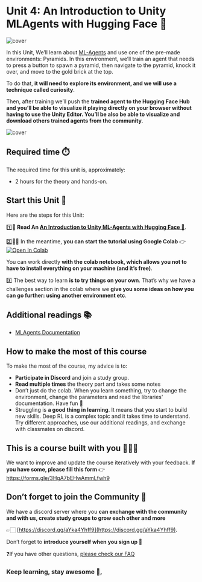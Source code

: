 # Unit 4: An Introduction to Unity MLAgents with Hugging Face 🤗
![cover](https://miro.medium.com/max/1400/1*8DV9EFl-vdijvcTHilHuEw.png)

In this Unit, We’ll learn about [ML-Agents](https://huggingface.co/docs/hub/ml-agents) and use one of the pre-made environments: Pyramids. In this environment, we’ll train an agent that needs to press a button to spawn a pyramid, then navigate to the pyramid, knock it over, and move to the gold brick at the top.

To do that, **it will need to explore its environment, and we will use a technique called curiosity**.

Then, after training we’ll push the **trained agent to the Hugging Face Hub and you’ll be able to visualize it playing directly on your browser without having to use the Unity Editor. You’ll be also be able to visualize and download others trained agents from the community**.

![cover](https://raw.githubusercontent.com/huggingface/deep-rl-class/update/unit4/unit4/img/agents.gif)

## Required time ⏱️
The required time for this unit is, approximately:
- 2 hours for the theory and hands-on.

## Start this Unit 🚀
Here are the steps for this Unit:

1️⃣📖 **Read An [An Introduction to Unity ML-Agents with Hugging Face 🤗](https://thomassimonini.medium.com/an-introduction-to-unity-ml-agents-with-hugging-face-efbac62c8c80)**.

2️⃣👩‍💻 In the meantime, **you can start the tutorial using Google Colab** 👉 [![Open In Colab](https://colab.research.google.com/assets/colab-badge.svg)](https://colab.research.google.com/github/huggingface/deep-rl-class/blob/main/unit4/unit4.ipynb)

You can work directly **with the colab notebook, which allows you not to have to install everything on your machine (and it’s free)**.

3️⃣ The best way to learn **is to try things on your own**. That’s why we have a challenges section in the colab where we **give you some ideas on how you can go further: using another environment etc**.

## Additional readings 📚
- [MLAgents Documentation](https://github.com/Unity-Technologies/ml-agents/blob/main/docs/Readme.md)

## How to make the most of this course

To make the most of the course, my advice is to:

- **Participate in Discord** and join a study group.
- **Read multiple times** the theory part and takes some notes
- Don’t just do the colab. When you learn something, try to change the environment, change the parameters and read the libraries' documentation. Have fun 🥳
- Struggling is **a good thing in learning**. It means that you start to build new skills. Deep RL is a complex topic and it takes time to understand. Try different approaches, use our additional readings, and exchange with classmates on discord.

## This is a course built with you 👷🏿‍♀️

We want to improve and update the course iteratively with your feedback. **If you have some, please fill this form** 👉 https://forms.gle/3HgA7bEHwAmmLfwh9

## Don’t forget to join the Community 📢

We have a discord server where you **can exchange with the community and with us, create study groups to grow each other and more** 

👉🏻 [https://discord.gg/aYka4Yhff9](https://discord.gg/aYka4Yhff9).

Don’t forget to **introduce yourself when you sign up 🤗**

❓If you have other questions, [please check our FAQ](https://github.com/huggingface/deep-rl-class#faq)

### Keep learning, stay awesome 🤗,
